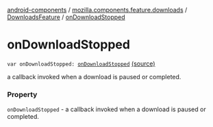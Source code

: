 [android-components](../../index.md) / [mozilla.components.feature.downloads](../index.md) / [DownloadsFeature](index.md) / [onDownloadStopped](./on-download-stopped.md)

# onDownloadStopped

`var onDownloadStopped: `[`onDownloadStopped`](../../mozilla.components.feature.downloads.manager/on-download-stopped.md) [(source)](https://github.com/mozilla-mobile/android-components/blob/master/components/feature/downloads/src/main/java/mozilla/components/feature/downloads/DownloadsFeature.kt#L71)

a callback invoked when a download is paused or completed.

### Property

`onDownloadStopped` - a callback invoked when a download is paused or completed.